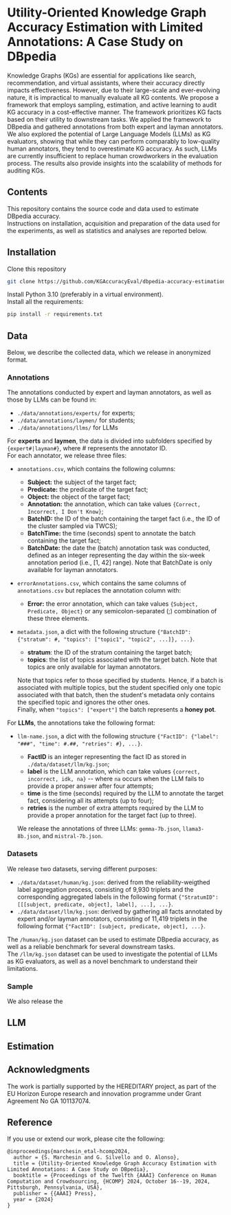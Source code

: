 # Utility-Oriented Knowledge Graph Accuracy Estimation with Limited Annotations: A Case Study on DBpedia
Knowledge Graphs (KGs) are essential for applications like search, recommendation, and virtual assistants, where their accuracy directly impacts effectiveness. However, due to their large-scale and ever-evolving nature, it is impractical to manually evaluate all KG contents. We propose a framework that employs sampling, estimation, and active learning to audit KG accuracy in a cost-effective manner. The framework prioritizes KG facts based on their utility to downstream tasks. We applied the framework to DBpedia and gathered annotations from both expert and layman annotators. We also explored the potential of Large Language Models (LLMs) as KG evaluators, showing that while they can perform comparably to low-quality human annotators, they tend to overestimate KG accuracy. As such, LLMs are currently insufficient to replace human crowdworkers in the evaluation process. The results also provide insights into the scalability of methods for auditing KGs.

## Contents

This repository contains the source code and data used to estimate DBpedia accuracy. <br>
Instructions on installation, acquisition and preparation of the data used for the experiments, as well as statistics and analyses are reported below.

## Installation 

Clone this repository

```bash
git clone https://github.com/KGAccuracyEval/dbpedia-accuracy-estimation.git
```

Install Python 3.10 (preferably in a virtual environment). <br>
Install all the requirements:

```bash
pip install -r requirements.txt
```

## Data

Below, we describe the collected data, which we release in anonymized format.

### Annotations

The annotations conducted by expert and layman annotators, as well as those by LLMs can be found in:
- ```./data/annotations/experts/``` for experts;
- ```./data/annotations/laymen/``` for students;
- ```./data/annotations/llms/``` for LLMs

For **experts** and **laymen**, the data is divided into subfolders specified by ```{expert#|layman#}```, where # represents the annotator ID. <br>
For each annotator, we release three files:
- ```annotations.csv```, which contains the following columns:
  - **Subject:** the subject of the target fact;
  - **Predicate:** the predicate of the target fact;
  - **Object:** the object of the target fact;
  - **Annotation:** the annotation, which can take values ```{Correct, Incorrect, I Don't Know}```;
  - **BatchID:** the ID of the batch containing the target fact (i.e., the ID of the cluster sampled via TWCS);
  - **BatchTime:** the time (seconds) spent to annotate the batch containing the target fact;
  - **BatchDate:** the date the (batch) annotation task was conducted, defined as an integer representing the day within the six-week annotation period (i.e., [1, 42] range). Note that BatchDate is only available for layman annotators.
- ```errorAnnotations.csv```, which contains the same columns of ```annotations.csv``` but replaces the annotation column with:
  - **Error:** the error annotation, which can take values ```{Subject, Predicate, Object}``` or any semicolon-separated (;) combination of these three elements.
- ```metadata.json```, a dict with the following structure ```{"BatchID": {"stratum": #, "topics": ["topic1", "topic2", ...]}, ...}```.
  - **stratum**: the ID of the stratum containing the target batch;
  - **topics**: the list of topics associated with the target batch. Note that topics are only available for layman annotators.
  
  Note that topics refer to those specified by students. Hence, if a batch is associated with multiple topics, but the student specified only one topic associated with that batch, then the student's metadata only contains the specified topic and ignores the other ones. <br>
  Finally, when ```"topics": ["expert"]``` the batch represents a **honey pot**.

For **LLMs**, the annotations take the following format:
  - ```llm-name.json```, a dict with the following structure ```{"FactID": {"label": "###", "time": #.##, "retries": #}, ...}```.
    - **FactID** is an integer representing the fact ID as stored in ```./data/dataset/llm/kg.json```;
    - **label** is the LLM annotation, which can take values ```{correct, incorrect, idk, na}``` -- where ```na``` occurs when the LLM fails to provide a proper answer after four attempts;
    - **time** is the time (seconds) required by the LLM to annotate the target fact, considering all its attempts (up to four);
    - **retries** is the number of extra attempts required by the LLM to provide a proper annotation for the target fact (up to three).
    
    We release the annotations of three LLMs: ```gemma-7b.json```, ```llama3-8b.json```, and ```mistral-7b.json```.

### Datasets

We release two datasets, serving different purposes:
- ```./data/dataset/human/kg.json```: derived from the reliability-weigthed label aggregation process, consisting of 9,930 triplets and the corresponding aggregated labels in the following format ```{"StratumID": [[[subject, predicate, object], label], ...], ...}```.
- ```./data/dataset/llm/kg.json```: derived by gathering all facts annotated by expert and/or layman annotators, consisting of 11,419 triplets in the following format ```{"FactID": [subject, predicate, object], ...}```.

The ```/human/kg.json``` dataset can be used to estimate DBpedia accuracy, as well as a reliable benchmark for several downstream tasks. <br>
The ```/llm/kg.json``` dataset can be used to investigate the potential of LLMs as KG evaluators, as well as a novel benchmark to understand their limitations.

### Sample

We also release the 

## LLM

## Estimation

## Acknowledgments
The work is partially supported by the HEREDITARY project, as part of the EU Horizon Europe research and innovation programme under Grant Agreement No GA 101137074.

## Reference
If you use or extend our work, please cite the following:

```
@inproceedings{marchesin_etal-hcomp2024,
  author = {S. Marchesin and G. Silvello and O. Alonso},
  title = {Utility-Oriented Knowledge Graph Accuracy Estimation with Limited Annotations: A Case Study on DBpedia},
  booktitle = {Proceedings of the Twelfth {AAAI} Conference on Human Computation and Crowdsourcing, {HCOMP} 2024, October 16--19, 2024, Pittsburgh, Pennsylvania, USA},
  publisher = {{AAAI} Press},
  year = {2024}
}
```
